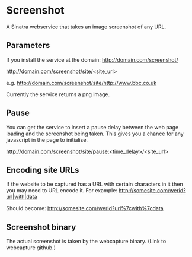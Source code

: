 Screenshot
===

A Sinatra webservice that takes an image screenshot of any URL.

Parameters
---

If you install the service at the domain:
 http://domain.com/screenshot/

http://domain.com/screenshot/site/<site_url>

e.g. http://domain.com/screenshot/site/http://www.bbc.co.uk

Currently the service returns a png image.

Pause
---

You can get the service to insert a pause delay between the web page loading and the screenshot being taken. This gives you a chance for any javascript in the page to initialise.

http://domain.com/screenshot/site/pause:<time_delay>/<site_url>

Encoding site URLs
---

If the website to be captured has a URL with certain characters in it then you may need to URL encode it. For example:
  http://somesite.com/werid?url|with|data
  
Should become:
  http://somesite.com/werid?url%7cwith%7cdata

Screenshot binary
---

The actual screenshot is taken by the webcapture binary. (Link to webcapture github.)